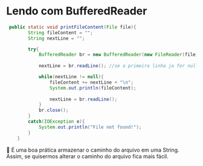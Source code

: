 # Lendo com BufferedReader

```java
 public static void printFileContent(File file){
        String fileContent = "";
        String nextLine = "";

        try{
            BufferedReader br = new BufferedReader(new FileReader(file));
            
            nextLine = br.readLine(); //se a primeira linha ja for null, o loop nem vai rodar. Sacou?

            while(nextLine != null){
                fileContent += nextLine + "\n";
                System.out.println(fileContent);
                
                nextLine = br.readLine();
            }
            br.close();
        }
        catch(IOException e){
            System.out.println("File not found!");
        }
    }
```

📖 É uma boa prática armazenar o caminho do arquivo em uma String. Assim, se quisermos alterar o caminho do arquivo fica mais fácil.